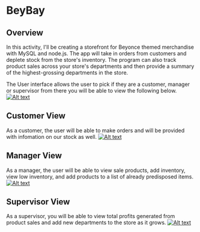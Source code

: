 # BeyBay

## Overview

In this activity, I'll be creating a storefront for Beyonce themed merchandise with MySQL and node.js. The app will take in orders from customers and deplete stock from the store's inventory. The program can also track product sales across your store's departments and then provide a summary of the highest-grossing departments in the store.

The User interface allows the user to pick if they are a customer, manager or supervisor from there you will be able to view the following below.
[![Alt text](assets/images/)]()

## Customer View

As a customer, the user will be able to make orders and will be provided with infomation on our stock as well.
[![Alt text](assets/images/)]()

## Manager View

As a manager, the user will be able to view sale products, add inventory, view low inventory, and add products to a list of already predisposed items.
[![Alt text](assets/images/)]()

## Supervisor View

As a supervisor, you will be able to view total profits generated from product sales and add new departments to the store as it grows.
[![Alt text](assets/images/)]()